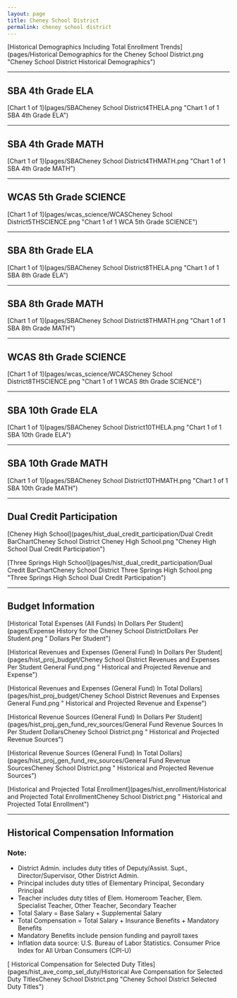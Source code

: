```yaml
---
layout: page
title: Cheney School District
permalink: cheney school district
---
```



[Historical Demographics Including Total Enrollment Trends](pages/Historical Demographics for the Cheney School District.png "Cheney School District Historical Demographics")

___

## SBA 4th Grade ELA

[Chart 1 of 1](pages/SBACheney School District4THELA.png "Chart 1 of 1 SBA 4th Grade ELA")


___

## SBA 4th Grade MATH

[Chart 1 of 1](pages/SBACheney School District4THMATH.png "Chart 1 of 1 SBA 4th Grade MATH")


___

## WCAS 5th Grade SCIENCE

[Chart 1 of 1](pages/wcas_science/WCASCheney School District5THSCIENCE.png "Chart 1 of 1 WCA 5th Grade SCIENCE")


___

## SBA 8th Grade ELA

[Chart 1 of 1](pages/SBACheney School District8THELA.png "Chart 1 of 1 SBA 8th Grade ELA")


___

## SBA 8th Grade MATH

[Chart 1 of 1](pages/SBACheney School District8THMATH.png "Chart 1 of 1 SBA 8th Grade MATH")


___

## WCAS 8th Grade SCIENCE

[Chart 1 of 1](pages/wcas_science/WCASCheney School District8THSCIENCE.png "Chart 1 of 1 WCAS 8th Grade SCIENCE")


___

## SBA 10th Grade ELA

[Chart 1 of 1](pages/SBACheney School District10THELA.png "Chart 1 of 1 SBA 10th Grade ELA")


___

## SBA 10th Grade MATH

[Chart 1 of 1](pages/SBACheney School District10THMATH.png "Chart 1 of 1 SBA 10th Grade MATH")


___

## Dual Credit Participation

[Cheney High School](pages/hist_dual_credit_participation/Dual Credit BarChartCheney School District Cheney High School.png "Cheney High School Dual Credit Participation")

[Three Springs High School](pages/hist_dual_credit_participation/Dual Credit BarChartCheney School District Three Springs High School.png "Three Springs High School Dual Credit Participation")


___

## Budget Information

[Historical Total Expenses (All Funds) In Dollars Per Student](pages/Expense History for the Cheney School DistrictDollars Per Student.png " Dollars Per Student")

[Historical Revenues and Expenses (General Fund) In Dollars Per Student](pages/hist_proj_budget/Cheney School District Revenues and Expenses Per Student General Fund.png " Historical and Projected Revenue and Expense")

[Historical Revenues and Expenses (General Fund) In Total Dollars](pages/hist_proj_budget/Cheney School District Revenues and Expenses General Fund.png " Historical and Projected Revenue and Expense")

[Historical Revenue Sources (General Fund) In Dollars Per Student](pages/hist_proj_gen_fund_rev_sources/General Fund Revenue Sources In Per Student DollarsCheney School District.png " Historical and Projected Revenue Sources")

[Historical Revenue Sources (General Fund) In Total Dollars](pages/hist_proj_gen_fund_rev_sources/General Fund Revenue SourcesCheney School District.png " Historical and Projected Revenue Sources")

[Historical and Projected Total Enrollment](pages/hist_enrollment/Historical and Projected Total EnrollmentCheney School District.png " Historical and Projected Total Enrollment")


___

## Historical Compensation Information
### Note:
- District Admin. includes duty titles of Deputy/Assist. Supt., Director/Supervisor, Other District Admin.
- Principal includes duty titles of Elementary Principal, Secondary Principal
- Teacher includes duty titles of Elem. Homeroom Teacher, Elem. Specialist Teacher, Other Teacher, Secondary Teacher
- Total Salary = Base Salary + Supplemental Salary
- Total Compensation = Total Salary + Insurance Benefits + Mandatory Benefits
- Mandatory Benefits include pension funding and payroll taxes
- Inflation data source: U.S. Bureau of Labor Statistics. Consumer Price Index for All Urban Consumers (CPI-U)

[ Historical Compensation for Selected Duty Titles](pages/hist_ave_comp_sel_duty/Historical Ave Compensation for Selected Duty TitlesCheney School District.png "Cheney School District Selected Duty Titles")

